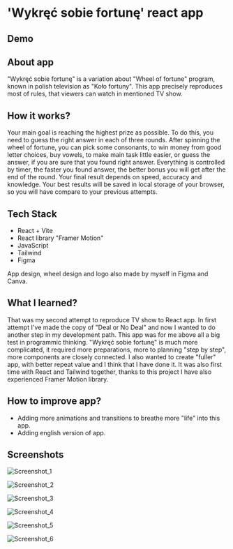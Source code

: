 # 'Wykręć sobie fortunę' react app

## Demo



## About app

"Wykręć sobie fortunę" is a variation about "Wheel of fortune" program, known in polish television as "Koło fortuny". This app precisely reproduces most of rules, that viewers can watch in mentioned TV show.

## How it works?

Your main goal is reaching the highest prize as possible. To do this, you need to guess the right answer in each of three rounds. After spinning the wheel of fortune, you can pick some consonants, to win money from good letter choices, buy vowels, to make main task little easier, or guess the answer, if you are sure that you found right answer. Everything is controlled by timer, the faster you found answer, the better bonus you will get after the end of the round. Your final result depends on speed, accuracy and knowledge. Your best results will be saved in local storage of your browser, so you will have compare to your previous attempts.

## Tech Stack

- React + Vite
- React library "Framer Motion"
- JavaScript
- Tailwind
- Figma

App design, wheel design and logo also made by myself in Figma and Canva. 

## What I learned?

That was my second attempt to reproduce TV show to React app. In first attempt I've made the copy of "Deal or No Deal" and now I wanted to do another step in my development path. This app was for me above all a big test in programmic thinking. "Wykręć sobie fortunę" is much more complicated, it required more preparations, more to planning "step by step", more components are closely connected. I also wanted to create "fuller" app, with better repeat value and I think that I have done it. It was also first time with React and Tailwind together, thanks to this project I have also experienced Framer Motion library.

## How to improve app?

- Adding more animations and transitions to breathe more "life" into this app.
- Adding english version of app.

## Screenshots

![Screenshot_1](https://github.com/user-attachments/assets/97e91397-3aa2-483b-a862-16ca2896965b)

![Screenshot_2](https://github.com/user-attachments/assets/da85490b-0d0c-4119-96d0-5999b528d963)

![Screenshot_3](https://github.com/user-attachments/assets/48df2696-7d80-4473-b35f-85f5f8ade3f8)

![Screenshot_4](https://github.com/user-attachments/assets/b6d7b178-e809-4612-911a-188457262354)

![Screenshot_5](https://github.com/user-attachments/assets/2eaba031-bef4-4d57-81e9-a8edfd4737ab)

![Screenshot_6](https://github.com/user-attachments/assets/40ec4ce0-00d3-492b-bd27-646d2158a54c)


